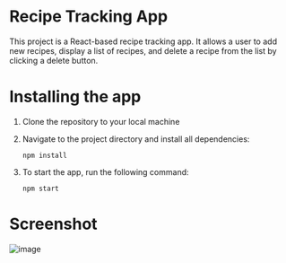# Recipe Tracking App
This project is a React-based recipe tracking app. It allows a user to add new recipes, display a list of recipes, and delete a recipe from the list by clicking a delete button.

# Installing the app
1. Clone the repository to your local machine
2. Navigate to the project directory and install all dependencies:

   ``` npm install ```
3. To start the app, run the following command:
   
   ``` npm start ```

# Screenshot

![image](https://github.com/Anu-Trivedi/recipe-tracking-app/assets/42116521/dfb14d1c-f1e6-41dd-827f-0cc8df7e188c)
